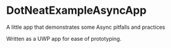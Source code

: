 # DotNeatExampleAsyncApp
A little app that demonstrates some Async pitfalls and practices

Written as a UWP app for ease of prototyping.
